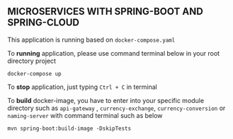 MICROSERVICES WITH SPRING-BOOT AND SPRING-CLOUD
-

This application is running based on `docker-compose.yaml`

To **running** application, please use command terminal below in your root directory project

    docker-compose up

To **stop** application, just typing `Ctrl + C` in terminal

To **build** docker-image, you have to enter into your specific module directory such as `api-gateway` , `currency-exchange`, `currency-conversion` or `naming-server` with command terminal such as below

    mvn spring-boot:build-image -DskipTests


